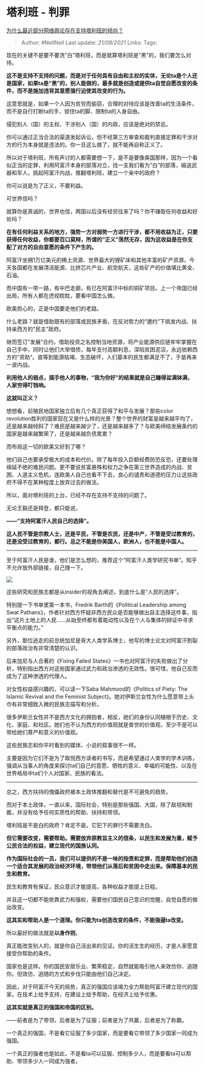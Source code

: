 # 塔利班 - 判罪
[为什么最近部分网络舆论存在支持塔利班的倾向？](https://www.zhihu.com/question/471900217/answer/2069438838)

> Author: #NellNell 
Last update: *21/08/2021* 
Links:
Tags: 
  

现在的关键不是要不要洗“白”塔利班，而是就算塔利班是“黑”的，我们要怎么对待。

**这不是支持不支持的问题，而是对于任何具有自由和主权的实体，无论ta是个人还是国家，如果ta是“黑”的，别人能做的，最多就是创造或提供ta自觉自愿改变的条件，而不是施加违背其意愿强行迫使其改变的行为。**

这意思就是，如果一个人因为贫穷而偷窃，合理的对待应该是改善ta的生活条件，而不是自行打断ta的手、锁住ta的脚、限制ta的人身自由。

侵犯别人（国）的主权、干涉别人（国）的内政，应该是绝对的禁忌。

你可以通过正当合法的渠道发起诉讼，但不经第三方审查和裁判直接定罪和干涉对方的行为本身就是违法的。你一旦这么做了，就不能再自称正义了。

所以对于塔利班，所有声讨的人都需要想一下，是不是要像美国那样，因为一个看似正当的定罪，利用阿富汗本身的部落对立，找一支我们看为“白”的部落，输送武器和军人，挑起阿富汗内战，推翻塔利班，建立一个亲中的政府？

你可以说是为了正义，不要利益。

可世界信吗？

就算你是真诚的，世界也信，两国以后没有经贸往来了吗？你不赚取任何收益和好处吗？

**在有任何利益关系的地方，强势一方对弱势一方进行干涉，都不用收益为正，只要获得任何收益，你都要百口莫辩，所谓的“正义”荡然无存，因为这收益是在你支配了对方的自由意愿的条件下产生的。**

阿富汗坐拥1万亿美元的稀土资源、世界最大的锂矿床和其他丰富的矿产资源，今天各国都在发展清洁能源、比拼芯片产业、航空航天，这些矿产的价值堪比黄金、石油。

而中国有一带一路，有中巴走廊，有已在阿富汗中标的铜矿项目。上一个帝国已经出局，所有人都在虎视眈眈，要看中国怎么做。

欧美担心的，正是中国要走他们的老路。

什么老路？就是借助既有的部落或民族矛盾，在反对势力的“邀约”下挑发内战、扶持亲西方的“民主”政府。

继而签订“发展”合约，借助投资之名控制当地资源，将产业能源供应链牢牢掌握在自己手中，同时让他们大举借债，每年支付高额利息，深陷贫困泥沼，永远依赖西方的“资助“。直等到能源枯竭、生态破坏，人们基本的民生都满足不了，于是再来一波内战。

**利用他人的弱点，插手他人的事物，“我为你好”的结果就是自己赚得盆满钵满，人家穷得叮铛响。**

**这就叫正义？**

想想看，前殖民地国家独立后有几个真正获得了和平与发展？那些color revolution胜利的国家现在又是什么样的光景？整个世界的财富是越来越平均了，还是越来越倾斜了？难民是越来越少了，还是越来越多了？与欧美缔结发展条约的国家是越来越繁荣了，还是越来越负债累累？

而布局这一切的欧美又好到了哪？

他们自己也要承受极大的成本和代价。除了每年投入巨额经费防恐反恐，还要处理绵延不绝的难民问题。更不要说贫富悬殊和权力之争在第三世界造成的内战、贫困、人道主义危机，连欧美人自己也看不下去，良心的谴责和道德的压力让这些政府不得不在某种程度上放弃过去的做法。

所以，面对塔利班的上台，已经不存在支持不支持的问题了。

无论王毅还是拜登，都只能说，

**——“支持阿富汗人民自己的选择”。**

**这人民不管是宗教人士，还是平民，不管是农民，还是中产，不管是受过教育的，还是没受过教育的，都行。总之不能是你美国人，欧洲人，也不能是中国人。**

---

至于阿富汗人民是谁，他们是怎么想的，推荐这个“阿富汗人类学研究书单”。知乎不允许放外部链接，自己搜一下。

![](https://pic1.zhimg.com/50/v2-11c17b3e1613927514f472b1f83e061c_720w.jpg?source=1940ef5c)

这些研究和民族志都是从insider的视角去阐述，到底什么是“人民的选择”。

特别提一下书单里第一本书，Fredrik Barth的《Political Leadership among Swat Pathans》，作者针对西方怀疑非西方民众是否能够做出自主选择这件事，指出“这片土地上的人民……从始至终都有着能动性以及在个人与集体的辩证中寻求平衡点的能力。”

另外，那位逃走的前总统加尼是哥大人类学系博士，他写的博士论文对阿富汗割裂的部落政治有非常清楚的认识。

后来加尼与人合著的《Fixing Failed States》一书也对阿富汗的失败做出了分析，特别指出西方对这些国家通过武力和政治渗透的无效性。很可惜，他自己反而成为了这种渗透的代理人。

对女性权益感兴趣的，可以读一下Saba Mahmood的《Politics of Piety: The Islamic Revival and the Feminist Subject》。她对伊斯兰女性为什么愿意带上头巾有非常细致入微的民族志描写和分析。

很多伊斯兰女性并不是西方文化的拥抱者，相反，她们的身份认同植根于历史、文化、家庭、和社区。她们也不认为西方的价值观就是普世的价值观，至少不是可以带给她们尊严和意义的价值观。

这些民族志和你平时看到的媒体、小说的叙事很不一样。

主要是因为它们不是为了取悦西方读者的书写，而是希望通过人类学的学术训练，强调从当事人的角度来探讨ta们自己的意愿、牺牲的意义、幸福的可能性、以及在世界格局中ta们个人对国家、民族的看法。

---

总之，西方扶持的傀儡政府被本土政体推翻和替代是不可避免的趋势。

而对于本土政体，一直以来，国际社会，特别是那些强国、大国，除了敌视和制裁，并没有给予任何实质性的帮助、扶持和带领。

塔利班是不是白的政府？肯定不是。它犯下的罪行不需要洗白。

**但它需要改变，需要帮助。需要放弃原教旨主义的信条，以民生和发展为重，赋予公民合法的权益，建立现代的国族认同。**

**作为国际社会的一员，我们可以提供的不是一味的指责和定罪，而是帮助他们创造一个适合其发展的政治经济环境，带领他们从落后和贫困中走出来。保障基本的民生和教育。**

民生和教育有保证，民众意识才能提高，各种权益才能提上日程。

并且这一切都不能依靠武力和强权，需要他们国民自己意识的觉醒，自觉自愿的做出改变。

**这其实和帮助人是一个道理。你只能为ta创造改变的条件，不能强逼ta改变。**

所以最好的做法就是**以身作则**。

真正能改变别人的，就是你自己活出来的见证。你的活生生的经历，才是人家愿意接受你帮助的条件。

国家也是这样。你的国民安居乐业、繁荣稳定，自然就能吸引他人来效仿你、追随你。但效仿、追随的方式和步伐只能由他们自己决定。

因此，对于阿富汗今天的局势，真正的强国应该竭力全力帮助阿富汗建立现代的国家。在技术上给予支持，在建设上给予帮助，在经济上给予优惠。

**这其实就是真正的强国和帝国的区别。**

——前者是为了带领，后者是为了征服；前者是为了共赢，后者是为了称霸。

一个真正的强国，不是看它征服了多少国家，而是要看它带领了多少国家一同成为强国。

一个真正的强者也是如此，不是看ta可以征服、控制多少人，而是要看ta可以帮助、带领多少人一同成为强者。